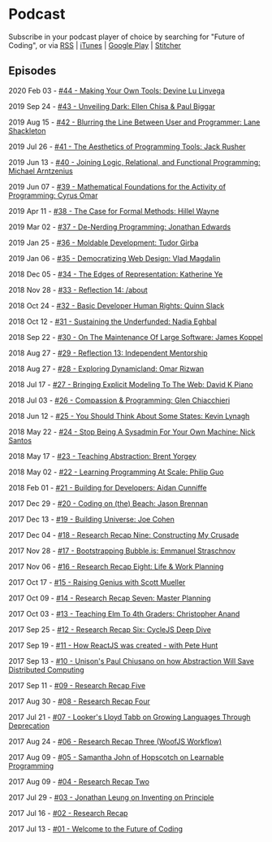 # Podcast

Subscribe in your podcast player of choice by searching for "Future of Coding", or via [RSS](http://www.omnycontent.com/d/playlist/c4157e60-c7f8-470d-b13f-a7b30040df73/564f493f-af32-4c48-862f-a7b300e4df49/ac317852-8807-44b8-8eff-a7b300e4df52/podcast.rss) \| [iTunes](https://itunes.apple.com/us/podcast/future-of-coding/id1265527976) \| [Google Play](https://playmusic.app.goo.gl/?ibi=com.google.PlayMusic&isi=691797987&ius=googleplaymusic&link=https://play.google.com/music/m/Iixe67yd4fwfgmw3xb7g6lru2gu?t%3DFuture_of_Coding%26pcampaignid%3DMKT-na-all-co-pr-mu-pod-16) \| [Stitcher](https://www.stitcher.com/podcast/future-of-coding)

## Episodes

<span class="date">2020 Feb 03 -</span> [#44 - Making Your Own Tools: Devine Lu Linvega](/episodes/044)

<span class="date">2019 Sep 24 -</span> [#43 - Unveiling Dark: Ellen Chisa & Paul Biggar](/episodes/043)

<span class="date">2019 Aug 15 -</span> [#42 - Blurring the Line Between User and Programmer: Lane Shackleton](/episodes/042)

<span class="date">2019 Jul 26 -</span> [#41 - The Aesthetics of Programming Tools: Jack Rusher](/episodes/041)

<span class="date">2019 Jun 13 -</span> [#40 - Joining Logic, Relational, and Functional Programming: Michael Arntzenius](/episodes/040)

<span class="date">2019 Jun 07 -</span> [#39 - Mathematical Foundations for the Activity of Programming: Cyrus Omar](/episodes/039)

<span class="date">2019 Apr 11 -</span> [#38 - The Case for Formal Methods: Hillel Wayne](/episodes/038)

<span class="date">2019 Mar 02 -</span> [#37 - De-Nerding Programming: Jonathan Edwards](/episodes/037)

<span class="date">2019 Jan 25 -</span> [#36 - Moldable Development: Tudor Girba](/episodes/036)

<span class="date">2019 Jan 06 -</span> [#35 - Democratizing Web Design: Vlad Magdalin](/episodes/035)

<span class="date">2018 Dec 05 -</span> [#34 - The Edges of Representation: Katherine Ye](/episodes/034)

<span class="date">2018 Nov 28 -</span> [#33 - Reflection 14: /about](/episodes/033)

<span class="date">2018 Oct 24 -</span> [#32 - Basic Developer Human Rights: Quinn Slack](/episodes/032)

<span class="date">2018 Oct 12 -</span> [#31 - Sustaining the Underfunded: Nadia Eghbal](/episodes/031)

<span class="date">2018 Sep 22 -</span> [#30 - On The Maintenance Of Large Software: James Koppel](/episodes/030)

<span class="date">2018 Aug 27 -</span> [#29 - Reflection 13: Independent Mentorship](/episodes/029)

<span class="date">2018 Aug 27 -</span> [#28 - Exploring Dynamicland: Omar Rizwan](/episodes/028)

<span class="date">2018 Jul 17 -</span> [#27 - Bringing Explicit Modeling To The Web: David K Piano](/episodes/027)

<span class="date">2018 Jul 03 -</span> [#26 - Compassion & Programming: Glen Chiacchieri](/episodes/026)

<span class="date">2018 Jun 12 -</span> [#25 - You Should Think About Some States: Kevin Lynagh](/episodes/025)

<span class="date">2018 May 22 -</span> [#24 - Stop Being A Sysadmin For Your Own Machine: Nick Santos](/episodes/024)

<span class="date">2018 May 17 -</span> [#23 - Teaching Abstraction: Brent Yorgey](/episodes/023)

<span class="date">2018 May 02 -</span> [#22 - Learning Programming At Scale: Philip Guo](/episodes/022)

<span class="date">2018 Feb 01 -</span> [#21 - Building for Developers: Aidan Cunniffe](/episodes/021)

<span class="date">2017 Dec 29 -</span> [#20 - Coding on (the) Beach: Jason Brennan](/episodes/020)

<span class="date">2017 Dec 13 -</span> [#19 - Building Universe: Joe Cohen](/episodes/019)

<span class="date">2017 Dec 04 -</span> [#18 - Research Recap Nine: Constructing My Crusade](/episodes/018)

<span class="date">2017 Nov 28 -</span> [#17 - Bootstrapping Bubble.is: Emmanuel Straschnov](/episodes/017)

<span class="date">2017 Nov 06 -</span> [#16 - Research Recap Eight: Life & Work Planning](/episodes/016)

<span class="date">2017 Oct 17 -</span> [#15 - Raising Genius with Scott Mueller](/episodes/015)

<span class="date">2017 Oct 09 -</span> [#14 - Research Recap Seven: Master Planning](/episodes/014)

<span class="date">2017 Oct 03 -</span> [#13 - Teaching Elm To 4th Graders: Christopher Anand](/episodes/013)

<span class="date">2017 Sep 25 -</span> [#12 - Research Recap Six: CycleJS Deep Dive](/episodes/012)

<span class="date">2017 Sep 19 -</span> [#11 - How ReactJS was created - with Pete Hunt](/episodes/011)

<span class="date">2017 Sep 13 -</span> [#10 - Unison's Paul Chiusano on how Abstraction Will Save Distributed Computing](/episodes/010)

<span class="date">2017 Sep 11 -</span> [#09 - Research Recap Five](/episodes/009)

<span class="date">2017 Aug 30 -</span> [#08 - Research Recap Four](/episodes/008)

<span class="date">2017 Jul 21 -</span> [#07 - Looker's Lloyd Tabb on Growing Languages Through Deprecation](/episodes/007)

<span class="date">2017 Aug 24 -</span> [#06 - Research Recap Three (WoofJS Workflow)](/episodes/006)

<span class="date">2017 Aug 09 -</span> [#05 - Samantha John of Hopscotch on Learnable Programming](/episodes/005)

<span class="date">2017 Aug 09 -</span> [#04 - Research Recap Two](/episodes/004)

<span class="date">2017 Jul 29 -</span> [#03 - Jonathan Leung on Inventing on Principle](/episodes/003)

<span class="date">2017 Jul 16 -</span> [#02 - Research Recap](/episodes/002)

<span class="date">2017 Jul 13 -</span> [#01 - Welcome to the Future of Coding](/episodes/001)
